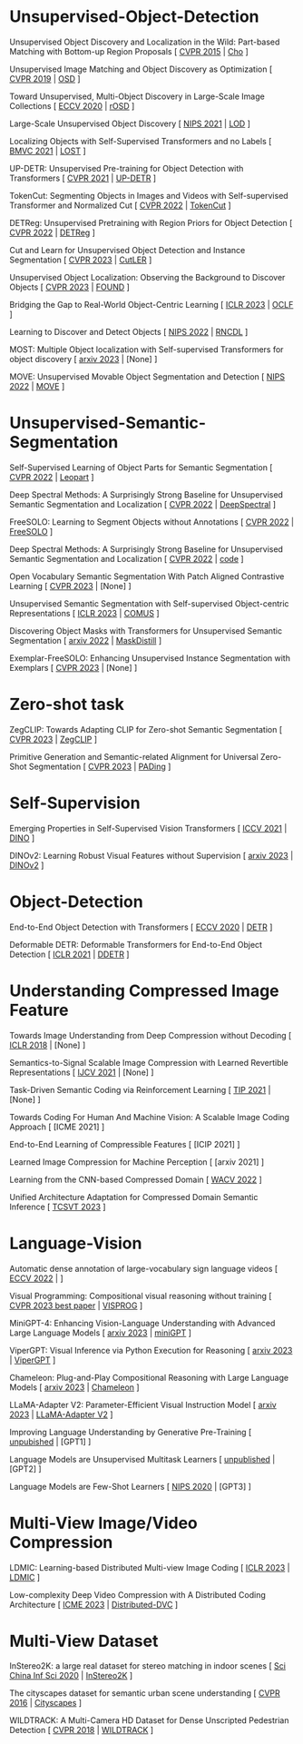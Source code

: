 # Unsupervised-Object-Detection

Unsupervised Object Discovery and Localization in the Wild: Part-based Matching with Bottom-up Region Proposals
[
  [CVPR 2015](https://openaccess.thecvf.com/content_cvpr_2015/papers/Cho_Unsupervised_Object_Discovery_2015_CVPR_paper.pdf)
  |
  [Cho]()
]

Unsupervised Image Matching and Object Discovery as Optimization
[
  [CVPR 2019](https://arxiv.org/pdf/1904.03148.pdf)
  |
  [OSD](https://github.com/huyvvo/OSD)
]

Toward Unsupervised, Multi-Object Discovery in Large-Scale Image Collections
[
  [ECCV 2020](https://arxiv.org/pdf/2007.02662.pdf)
  |
  [rOSD](https://github.com/huyvvo/rOSD)
]

Large-Scale Unsupervised Object Discovery
[
  [NIPS 2021](https://arxiv.org/pdf/2106.06650.pdf)
  |
  [LOD](https://github.com/huyvvo/LOD)
]

Localizing Objects with Self-Supervised Transformers and no Labels
[
  [BMVC 2021](https://arxiv.org/pdf/2109.14279.pdf)
  |
  [LOST](https://github.com/valeoai/LOST)
]


UP-DETR: Unsupervised Pre-training for Object Detection with Transformers
[
  [CVPR 2021](https://arxiv.org/pdf/2011.09094.pdf)
  |
  [UP-DETR](https://github.com/dddzg/up-detr)
]

TokenCut: Segmenting Objects in Images and Videos with Self-supervised Transformer and Normalized Cut
[
  [CVPR 2022](https://arxiv.org/pdf/2209.00383.pdf)
  |
  [TokenCut](https://github.com/YangtaoWANG95/TokenCut)
]

DETReg: Unsupervised Pretraining with Region Priors for Object Detection
[
  [CVPR 2022](https://openaccess.thecvf.com/content/CVPR2022/papers/Bar_DETReg_Unsupervised_Pretraining_With_Region_Priors_for_Object_Detection_CVPR_2022_paper.pdf)
  |
  [DETReg](https://www.amirbar.net/detreg/)
]

Cut and Learn for Unsupervised Object Detection and Instance Segmentation
[
  [CVPR 2023](https://arxiv.org/pdf/2301.11320.pdf)
  |
  [CutLER](https://github.com/facebookresearch/CutLER)
]

Unsupervised Object Localization: Observing the Background to Discover Objects
[
  [CVPR 2023](https://openaccess.thecvf.com/content/CVPR2023/papers/Simeoni_Unsupervised_Object_Localization_Observing_the_Background_To_Discover_Objects_CVPR_2023_paper.pdf)
  |
  [FOUND](https://github.com/valeoai/FOUND)
]

Bridging the Gap to Real-World Object-Centric Learning
[
  [ICLR 2023](https://arxiv.org/pdf/2209.14860.pdf)
  |
  [OCLF](https://github.com/amazon-science/object-centric-learning-framework)
]

Learning to Discover and Detect Objects
[
  [NIPS 2022](https://arxiv.org/pdf/2210.10774.pdf)
  |
  [RNCDL](https://github.com/vlfom/RNCDL)
]

MOST: Multiple Object localization with Self-supervised Transformers for object discovery
[
  [arxiv 2023](https://arxiv.org/pdf/2304.05387.pdf)
  |
  [None]
]

MOVE: Unsupervised Movable Object Segmentation and Detection
[
  [NIPS 2022](https://arxiv.org/pdf/2210.07920.pdf)
  |
  [MOVE](https://github.com/adambielski/move-seg)
]

# Unsupervised-Semantic-Segmentation
Self-Supervised Learning of Object Parts for Semantic Segmentation
[
  [CVPR 2022](https://arxiv.org/pdf/2204.13101.pdf)
  |
  [Leopart](https://github.com/MkuuWaUjinga/leopart)
]

Deep Spectral Methods: A Surprisingly Strong Baseline for Unsupervised Semantic Segmentation and Localization
[
  [CVPR 2022](https://arxiv.org/pdf/2205.07839.pdf)
  |
  [DeepSpectral](https://github.com/lukemelas/deep-spectral-segmentation)
]

FreeSOLO: Learning to Segment Objects without Annotations
[
  [CVPR 2022](https://arxiv.org/pdf/2202.12181.pdf)
  |
  [FreeSOLO](https://github.com/NVlabs/FreeSOLO)
]

Deep Spectral Methods: A Surprisingly Strong Baseline for Unsupervised Semantic Segmentation and Localization
[
  [CVPR 2022](https://openaccess.thecvf.com/content/CVPR2022/papers/Melas-Kyriazi_Deep_Spectral_Methods_A_Surprisingly_Strong_Baseline_for_Unsupervised_Semantic_CVPR_2022_paper.pdf)
  |
  [code](https://github.com/lukemelas/deep-spectral-segmentation)
]

Open Vocabulary Semantic Segmentation With Patch Aligned Contrastive Learning
[
  [CVPR 2023](https://openaccess.thecvf.com/content/CVPR2023/papers/Mukhoti_Open_Vocabulary_Semantic_Segmentation_With_Patch_Aligned_Contrastive_Learning_CVPR_2023_paper.pdf)
  |
  [None]
]

Unsupervised Semantic Segmentation with Self-supervised Object-centric Representations
[
  [ICLR 2023](https://arxiv.org/pdf/2207.05027.pdf)
  |
  [COMUS]()
]

Discovering Object Masks with Transformers for Unsupervised Semantic Segmentation
[
  [arxiv 2022](https://arxiv.org/pdf/2206.06363.pdf)
  |
  [MaskDistill](https://github.com/wvangansbeke/MaskDistill)
]

Exemplar-FreeSOLO: Enhancing Unsupervised Instance Segmentation with Exemplars
[
  [CVPR 2023](https://openaccess.thecvf.com/content/CVPR2023/papers/Ishtiak_Exemplar-FreeSOLO_Enhancing_Unsupervised_Instance_Segmentation_With_Exemplars_CVPR_2023_paper.pdf)
  |
  [None]
]

# Zero-shot task
ZegCLIP: Towards Adapting CLIP for Zero-shot Semantic Segmentation
[
  [CVPR 2023](https://openaccess.thecvf.com/content/CVPR2023/papers/Zhou_ZegCLIP_Towards_Adapting_CLIP_for_Zero-Shot_Semantic_Segmentation_CVPR_2023_paper.pdf)
  |
  [ZegCLIP](https://github.com/ZiqinZhou66/ZegCLIP)
]

Primitive Generation and Semantic-related Alignment for Universal Zero-Shot Segmentation
[
  [CVPR 2023](https://arxiv.org/pdf/2306.11087.pdf)
  |
  [PADing](https://github.com/heshuting555/PADing)
]

# Self-Supervision
Emerging Properties in Self-Supervised Vision Transformers
[
  [ICCV 2021](https://openaccess.thecvf.com/content/ICCV2021/papers/Caron_Emerging_Properties_in_Self-Supervised_Vision_Transformers_ICCV_2021_paper.pdf)
  |
  [DINO](https://github.com/facebookresearch/dino)
]

DINOv2: Learning Robust Visual Features without Supervision
[
  [arxiv 2023](https://arxiv.org/pdf/2304.07193.pdf)
  |
  [DINOv2](https://github.com/facebookresearch/dinov2)
]

# Object-Detection
End-to-End Object Detection with Transformers
[
  [ECCV 2020](https://arxiv.org/pdf/2005.12872.pdf)
  |
  [DETR](https://github.com/facebookresearch/detr)
]

Deformable DETR: Deformable Transformers for End-to-End Object Detection
[
  [ICLR 2021](https://arxiv.org/pdf/2010.04159.pdf)
  |
  [DDETR](https://github.com/fundamentalvision/Deformable-DETR)
]

# Understanding Compressed Image Feature
Towards Image Understanding from Deep Compression without Decoding
[
  [ICLR 2018](https://arxiv.org/pdf/1803.06131.pdf)
  |
  [None]
]

Semantics-to-Signal Scalable Image Compression with Learned Revertible Representations
[
  [IJCV 2021](https://link.springer.com/article/10.1007/s11263-021-01491-7)
  |
  [None]
]

Task-Driven Semantic Coding via Reinforcement Learning
[
  [TIP 2021](https://ieeexplore.ieee.org/abstract/document/9472999)
  |
  [None]
]

Towards Coding For Human And Machine Vision: A Scalable Image Coding Approach
[
  [ICME 2021]
]

End-to-End Learning of Compressible Features
[
  [ICIP 2021]
]

Learned Image Compression for Machine Perception
[
  [arxiv 2021]
]

Learning from the CNN-based Compressed Domain
[
  [WACV 2022](https://openaccess.thecvf.com/content/WACV2022/papers/Wang_Learning_From_the_CNN-Based_Compressed_Domain_WACV_2022_paper.pdf)
]

Unified Architecture Adaptation for Compressed Domain Semantic Inference
[
  [TCSVT 2023](https://ieeexplore.ieee.org/abstract/document/10029924)
]

# Language-Vision
Automatic dense annotation of large-vocabulary sign language videos
[
  [ECCV 2022](https://arxiv.org/pdf/2208.02802.pdf)
  |
  []()
]

Visual Programming: Compositional visual reasoning without training
[
  [CVPR 2023 best paper](https://arxiv.org/pdf/2211.11559.pdf)
  |
  [VISPROG](https://github.com/allenai/visprog)
]

MiniGPT-4: Enhancing Vision-Language Understanding with Advanced Large Language Models
[
  [arxiv 2023](https://arxiv.org/pdf/2304.10592.pdf)
  |
  [miniGPT](https://github.com/Vision-CAIR/MiniGPT-4)
]

ViperGPT: Visual Inference via Python Execution for Reasoning
[
  [arxiv 2023](https://arxiv.org/pdf/2303.08128.pdf)
  |
  [ViperGPT]()
]

Chameleon: Plug-and-Play Compositional Reasoning with Large Language Models
[
  [arxiv 2023](https://arxiv.org/pdf/2304.09842.pdf)
  |
  [Chameleon](https://github.com/lupantech/chameleon-llm)
]

LLaMA-Adapter V2: Parameter-Efficient Visual Instruction Model
[
  [arxiv 2023](https://arxiv.org/pdf/2304.15010.pdf)
  |
  [LLaMA-Adapter V2](https://github.com/ZrrSkywalker/LLaMA-Adapter)
]

Improving Language Understanding by Generative Pre-Training
[
  [unpubished](https://www.cs.ubc.ca/~amuham01/LING530/papers/radford2018improving.pdf)
  |
  [GPT1]
]

Language Models are Unsupervised Multitask Learners
[
  [unpublished](https://life-extension.github.io/2020/05/27/GPT%E6%8A%80%E6%9C%AF%E5%88%9D%E6%8E%A2/language-models.pdf)
  |
  [GPT2]
]

Language Models are Few-Shot Learners
[
  [NIPS 2020](https://proceedings.neurips.cc/paper_files/paper/2020/file/1457c0d6bfcb4967418bfb8ac142f64a-Paper.pdf)
  |
  [GPT3]
]

# Multi-View Image/Video Compression
LDMIC: Learning-based Distributed Multi-view Image Coding
[
  [ICLR 2023](https://arxiv.org/pdf/2301.09799.pdf)
  |
  [LDMIC](https://github.com/Xinjie-Q/LDMIC)
]

Low-complexity Deep Video Compression with A Distributed Coding Architecture
[
  [ICME 2023](https://arxiv.org/pdf/2303.11599.pdf)
  |
  [Distributed-DVC](https://github.com/Xinjie-Q/Distributed-DVC)
]

# Multi-View Dataset
InStereo2K: a large real dataset for stereo matching in indoor scenes
[
  [Sci China Inf Sci 2020](https://link.springer.com/article/10.1007/s11432-019-2803-x)
  |
  [InStereo2K](https://github.com/yuhuaxu/stereodataset)
]

The cityscapes dataset for semantic urban scene understanding
[
  [CVPR 2016](https://openaccess.thecvf.com/content_cvpr_2016/papers/Cordts_The_Cityscapes_Dataset_CVPR_2016_paper.pdf)
  |
  [Cityscapes](https://www.cityscapes-dataset.com/)
]

WILDTRACK: A Multi-Camera HD Dataset for Dense Unscripted Pedestrian Detection
[
  [CVPR 2018](https://openaccess.thecvf.com/content_cvpr_2018/papers/Chavdarova_WILDTRACK_A_Multi-Camera_CVPR_2018_paper.pdf)
  |
  [WILDTRACK](https://www.epfl.ch/labs/cvlab/data/data-wildtrack/)
]
